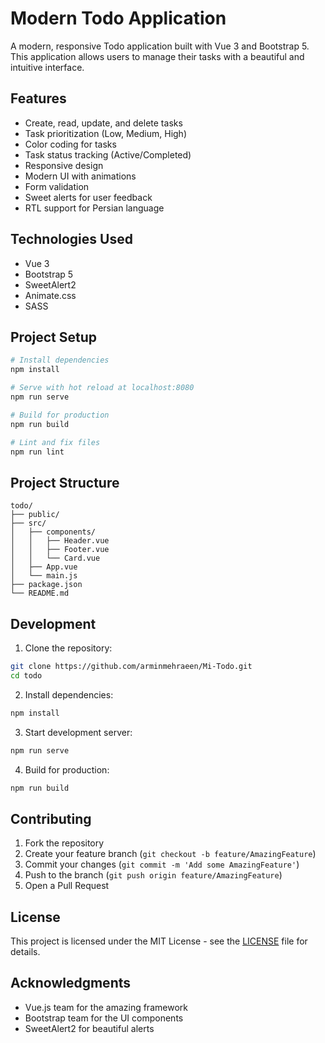 # Modern Todo Application

A modern, responsive Todo application built with Vue 3 and Bootstrap 5. This application allows users to manage their tasks with a beautiful and intuitive interface.

## Features

- Create, read, update, and delete tasks
- Task prioritization (Low, Medium, High)
- Color coding for tasks
- Task status tracking (Active/Completed)
- Responsive design
- Modern UI with animations
- Form validation
- Sweet alerts for user feedback
- RTL support for Persian language

## Technologies Used

- Vue 3
- Bootstrap 5
- SweetAlert2
- Animate.css
- SASS

## Project Setup

```bash
# Install dependencies
npm install

# Serve with hot reload at localhost:8080
npm run serve

# Build for production
npm run build

# Lint and fix files
npm run lint
```

## Project Structure

```
todo/
├── public/
├── src/
│   ├── components/
│   │   ├── Header.vue
│   │   ├── Footer.vue
│   │   └── Card.vue
│   ├── App.vue
│   └── main.js
├── package.json
└── README.md
```

## Development

1. Clone the repository:
```bash
git clone https://github.com/arminmehraeen/Mi-Todo.git
cd todo
```

2. Install dependencies:
```bash
npm install
```

3. Start development server:
```bash
npm run serve
```

4. Build for production:
```bash
npm run build
```

## Contributing

1. Fork the repository
2. Create your feature branch (`git checkout -b feature/AmazingFeature`)
3. Commit your changes (`git commit -m 'Add some AmazingFeature'`)
4. Push to the branch (`git push origin feature/AmazingFeature`)
5. Open a Pull Request

## License

This project is licensed under the MIT License - see the [LICENSE](LICENSE) file for details.

## Acknowledgments

- Vue.js team for the amazing framework
- Bootstrap team for the UI components
- SweetAlert2 for beautiful alerts
